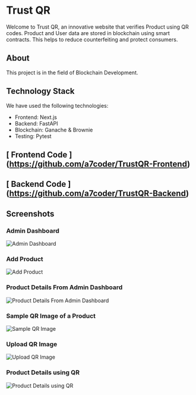 # Trust QR

Welcome to Trust QR, an innovative website that verifies Product using QR codes. Product and User data are stored in blockchain using smart contracts. This helps to reduce counterfeiting and protect consumers. 

## About

This project is in the field of Blockchain Development. 

## Technology Stack

We have used the following technologies:

- Frontend: Next.js
- Backend: FastAPI
- Blockchain: Ganache & Brownie
- Testing: Pytest

## [ Frontend Code ] (https://github.com/a7coder/TrustQR-Frontend)
## [ Backend Code ] (https://github.com/a7coder/TrustQR-Backend)
## Screenshots
### Admin Dashboard
![Admin Dashboard](https://raw.githubusercontent.com/a7coder/TrustQR/main/Screenshots/admin-dashboard.png)

### Add Product
![Add Product](https://raw.githubusercontent.com/a7coder/TrustQR/main/Screenshots/add-product.png)

### Product Details From Admin Dashboard
![Product Details From Admin Dashboard](https://raw.githubusercontent.com/a7coder/TrustQR/main/Screenshots/admin-product-Details.png)

### Sample QR Image of a Product
![Sample QR Image](https://raw.githubusercontent.com/a7coder/TrustQR/main/Screenshots/sample-qr-of-product.png)

### Upload QR Image 
![Upload QR Image ](https://raw.githubusercontent.com/a7coder/TrustQR/main/Screenshots/upload-qr.png)

### Product Details using QR
![Product Details using QR](https://raw.githubusercontent.com/a7coder/TrustQR/main/Screenshots/product-detail-using-qr.png)
